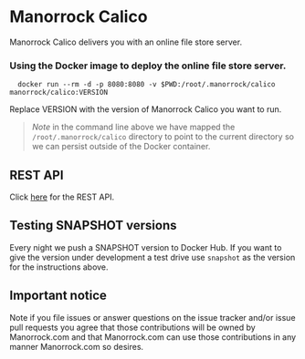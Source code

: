 
# Manorrock Calico

Manorrock Calico delivers you with an online file store server.

### Using the Docker image to deploy the online file store server.

```shell
  docker run --rm -d -p 8080:8080 -v $PWD:/root/.manorrock/calico manorrock/calico:VERSION
```

Replace VERSION with the version of Manorrock Calico you want to run.

> _Note_ in the command line above we have mapped the `/root/.manorrock/calico`
> directory to point to the current directory so we can persist outside of the
> Docker container.

## REST API

Click [here](REST.md) for the REST API.

## Testing SNAPSHOT versions

Every night we push a SNAPSHOT version to Docker Hub. If you want to give the
version under development a test drive use `snapshot` as the version for the
instructions above.

## Important notice

Note if you file issues or answer questions on the issue tracker and/or issue 
pull requests you agree that those contributions will be owned by Manorrock.com
and that Manorrock.com can use those contributions in any manner Manorrock.com
so desires.
